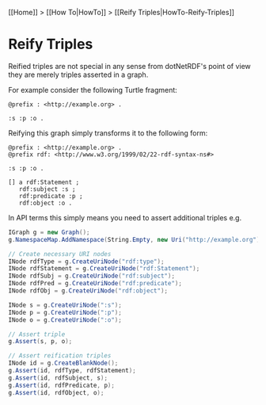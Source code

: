 [[Home]] > [[How To|HowTo]] > [[Reify Triples|HowTo-Reify-Triples]]

# Reify Triples 

Reified triples are not special in any sense from dotNetRDF's point of view they are merely triples asserted in a graph.

For example consider the following Turtle fragment:

```turtle
@prefix : <http://example.org> .

:s :p :o .
```

Reifying this graph simply transforms it to the following form:

```turtle
@prefix : <http://example.org> .
@prefix rdf: <http://www.w3.org/1999/02/22-rdf-syntax-ns#>

:s :p :o .

[] a rdf:Statement ;
   rdf:subject :s ;
   rdf:predicate :p ;
   rdf:object :o .
```

In API terms this simply means you need to assert additional triples e.g.

```csharp
IGraph g = new Graph();
g.NamespaceMap.AddNamespace(String.Empty, new Uri("http://example.org"));

// Create necessary URI nodes
INode rdfType = g.CreateUriNode("rdf:type");
INode rdfStatement = g.CreateUriNode("rdf:Statement");
INode rdfSubj = g.CreateUriNode("rdf:subject");
INode rdfPred = g.CreateUriNode("rdf:predicate");
INode rdfObj = g.CreateUriNode("rdf:object");

INode s = g.CreateUriNode(":s");
INode p = g.CreateUriNode(":p");
INode o = g.CreateUriNode(":o");

// Assert triple
g.Assert(s, p, o);

// Assert reification triples
INode id = g.CreateBlankNode();
g.Assert(id, rdfType, rdfStatement);
g.Assert(id, rdfSubject, s);
g.Assert(id, rdfPredicate, p);
g.Assert(id, rdfObject, o);
```

